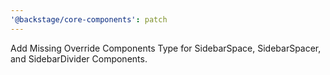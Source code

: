 ```yaml
---
'@backstage/core-components': patch
---
```


Add Missing Override Components Type for SidebarSpace, SidebarSpacer, and SidebarDivider Components.
